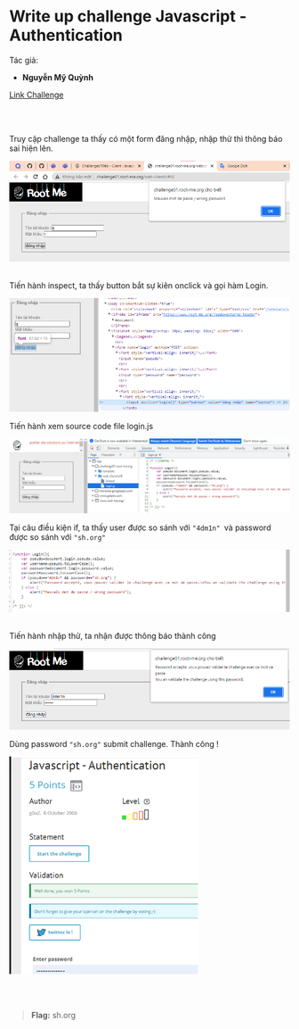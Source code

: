 # Write up challenge Javascript - Authentication

Tác giả:
- **Nguyễn Mỹ Quỳnh** <br>

  
[Link Challenge](https://www.root-me.org/en/Challenges/Web-Client/Javascript-Authentication)<br>
</br>



<br>


Truy cập challenge ta thấy có một form đăng nhập, nhập thử thì thông báo sai hiện lên.

<img src="1.png" alt="normal_acc_TRAbID"/> 

<br>

<div style = "page-break-after: always;"></div>


<br>

Tiến hành inspect, ta thấy button bắt sự kiên onclick và gọi hàm Login.

<img src="2.png" alt="normal_acc_TRAbID"/> 

<br>

Tiến hành xem source code file login.js

<img src="3.png" alt="normal_acc_TRAbID"/> 



<br>

Tại câu điều kiện if, ta thấy user được so sánh với `"4dm1n" `và password được so sánh với `"sh.org"`

<img src="4.png" alt="normal_acc_TRAbID"/> 

<div style = "page-break-after: always;"></div>

<br>


Tiến hành nhập thử, ta nhận được thông báo thành công 

<img src="5.png" alt="normal_acc_TRAbID"/> 

<br>

Dùng password `"sh.org"` submit challenge. Thành công !

<img src="6.png" height="390" alt="normal_acc_TRAbID"/>

<br><br>

> **Flag:** sh.org